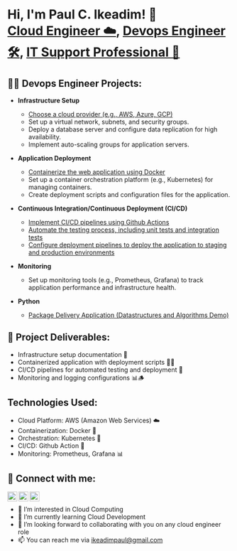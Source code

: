 <h1>Hi, I'm Paul C. Ikeadim! 👋<br/><a href="https://github.com/paulmercy">Cloud Engineer ☁️</a>, 
<a href="https://www.linkedin.com/in/paulmercy/">Devops Engineer 🛠️</a>,
<a href="https://www.linkedin.com/in/paulmercy/">IT Support Professional 🤝</a></h1>

<h2>👨‍💻 Devops Engineer Projects:</h2>

- <b>Infrastructure Setup</b>
  - [Choose a cloud provider (e.g., AWS, Azure, GCP)](https://github.com/paulmercy/)
  - Set up a virtual network, subnets, and security groups.
  - Deploy a database server and configure data replication for high availability.
  - Implement auto-scaling groups for application servers.
  
- <b>Application Deployment</b>
  - [Containerize the web application using Docker](https://github.com/paulmercy/)
  - Set up a container orchestration platform (e.g., Kubernetes) for managing containers.
  - Create deployment scripts and configuration files for the application.
 
- <b>Continuous Integration/Continuous Deployment (CI/CD)</b>
  - [Implement CI/CD pipelines using Github Actions]([https://github.com/paulmercy/](https://github.com/paulmercy/Automated-Kubernetes-cluster-deployment/blob/main/.github/workflows/ci_runner%20.yaml))
  - [Automate the testing process, including unit tests and integration tests](https://github.com/paulmercy/nodejsapp)
  - [Configure deployment pipelines to deploy the application to staging and production environments]([https://github.com/paulmercy/](https://github.com/paulmercy/Automated-Kubernetes-cluster-deployment))
    
- <b>Monitoring</b>
  - Set up monitoring tools (e.g., Prometheus, Grafana) to track application performance and infrastructure health.
    
- <b>Python</b>
  - [Package Delivery Application (Datastructures and Algorithms Demo)](https://github.com/paulmercy/)

<h2>👀 Project Deliverables:</h2>

- Infrastructure setup documentation 📄
- Containerized application with deployment scripts 🐳🚀
- CI/CD pipelines for automated testing and deployment 🔄
- Monitoring and logging configurations 📊🪵

<h2>Technologies Used:</h2>

- Cloud Platform: AWS (Amazon Web Services) ☁️
- Containerization: Docker 🐳
- Orchestration: Kubernetes 🚢
- CI/CD: Github Action 🚀
- Monitoring: Prometheus, Grafana 📊


<h2> 🤳 Connect with me:</h2>

[<img align="left" alt="paulmeric_ | Twitter" width="22px" src="https://cdn.jsdelivr.net/npm/simple-icons@v3/icons/twitter.svg" />][twitter]
[<img align="left" alt="paul-ikeadim | LinkedIn" width="22px" src="https://cdn.jsdelivr.net/npm/simple-icons@v3/icons/linkedin.svg" />][linkedin]
[<img align="left" alt="paulmeric_ | Instagram" width="22px" src="https://cdn.jsdelivr.net/npm/simple-icons@v3/icons/instagram.svg" />][instagram]

[twitter]: https://twitter.com/paulmeric.nft
[instagram]: https://www.instagram.com/paulmeric_/
[linkedin]: https://linkedin.com/in/paul-ikeadim
<br>
- 👀 I’m interested in Cloud Computing
- 🌱 I’m currently learning Cloud Development  
- 💞️ I’m looking forward to collaborating with you on any cloud engineer role  
- 📫 You can reach me via ikeadimpaul@gmail.com

<!---
paulmercy/paulmercy is a ✨ special ✨ repository because its `README.md` (this file) appears on your GitHub profile.
You can click the Preview link to take a look at your changes.
--->
